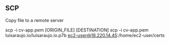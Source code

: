 ## SCP

Copy file to a remote server

  scp -i cv-app.pem [ORIGIN_FILE] [DESTINATION]
  scp -i cv-app.pem luisaraujo.io/luisaraujo.io.p7b ec2-user@18.220.14.45:/home/ec2-user/certs

